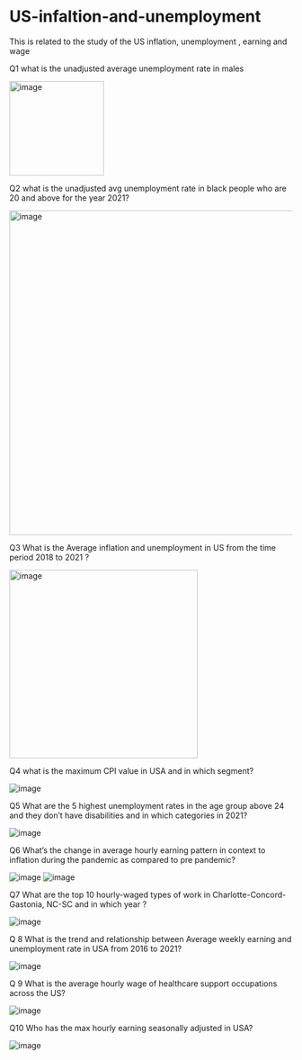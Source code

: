 # US-infaltion-and-unemployment
This is related to the study of the US inflation, unemployment , earning and wage

Q1 what is the unadjusted average unemployment rate in males

<img width="168" alt="image" src="https://user-images.githubusercontent.com/100790766/156757271-d80ba54d-b6e7-443a-ad8e-d0e24d60170c.png">

Q2 what is the unadjusted avg unemployment rate in black people who are 20 and above for the year 2021?

<img width="577" alt="image" src="https://user-images.githubusercontent.com/100790766/156757716-a9f8dda4-e414-4491-86cf-4d4471f54f79.png">

Q3 What is the Average inflation and unemployment in US from the time period 2018 to 2021 ?

<img width="335" alt="image" src="https://user-images.githubusercontent.com/100790766/156758039-179cf1dc-f60e-4fa8-b0b0-07263d22a67c.png">

Q4 what is the maximum CPI value in USA and in which segment?

![image](https://user-images.githubusercontent.com/100790766/156758504-5a81f516-f84d-472d-b31c-fa4dee25beec.png)

Q5 What are the 5 highest unemployment rates in the age group above 24 and they don’t have disabilities and in which categories in 2021?

![image](https://user-images.githubusercontent.com/100790766/156871391-2c82f759-39e8-4ef9-97c5-b112ef859860.png)

Q6 What’s the change in average hourly earning pattern in context to inflation during the pandemic as compared to pre pandemic?

![image](https://user-images.githubusercontent.com/100790766/156871549-1d25625f-7fc3-469d-89a2-38d479a71d98.png)
![image](https://user-images.githubusercontent.com/100790766/156873237-55e8a32a-d5de-42fd-96c4-570fa9fac538.png)

Q7 What are the top 10 hourly-waged types of work in Charlotte-Concord-Gastonia, NC-SC and in which year ?

![image](https://user-images.githubusercontent.com/100790766/156871991-fafe15c2-b998-4a31-81c3-855279af60fc.png)

Q 8 What is the trend and relationship between Average weekly earning and unemployment rate in USA from 2016 to 2021?

![image](https://user-images.githubusercontent.com/100790766/156872169-7583ede4-2898-4070-ac14-3ec2bfc6993b.png)

Q 9 What is the average hourly wage of healthcare support occupations across the US?

![image](https://user-images.githubusercontent.com/100790766/156872247-e0495cdd-25ad-46d6-a116-88854391be8b.png)

Q10 Who has the max hourly earning seasonally adjusted in USA? 

![image](https://user-images.githubusercontent.com/100790766/156872402-398ddb8b-c736-46d6-8b75-77519f5b0a59.png)
 




